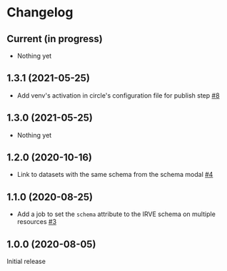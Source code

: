 # Changelog

## Current (in progress)

- Nothing yet

## 1.3.1 (2021-05-25)

- Add venv's activation in circle's configuration file for publish step [#8](https://github.com/etalab/udata-schema-gouvfr/pull/8)

## 1.3.0 (2021-05-25)

- Nothing yet

## 1.2.0 (2020-10-16)

- Link to datasets with the same schema from the schema modal [#4](https://github.com/etalab/udata-schema-gouvfr/pull/4)

## 1.1.0 (2020-08-25)

- Add a job to set the `schema` attribute to the IRVE schema on multiple resources [#3](https://github.com/etalab/udata-schema-gouvfr/pull/3)

## 1.0.0 (2020-08-05)

Initial release
